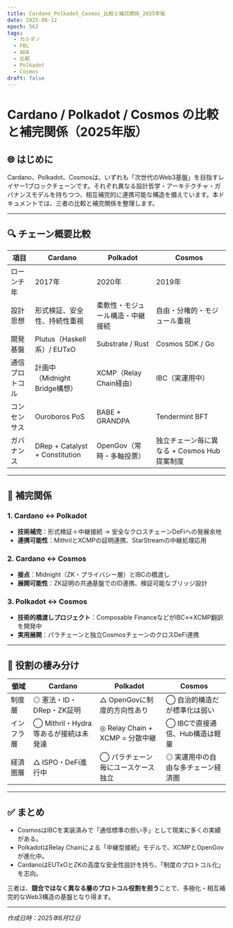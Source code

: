 ```yaml
---
title: Cardano_Polkadot_Cosmos_比較と補完関係_2025年版
date: 2025-06-12
epoch: 563
tags:
  - カルダノ
  - FBL
  - ADA
  - 比較
  - Polkadot
  - Cosmos
draft: false
---
```

# Cardano / Polkadot / Cosmos の比較と補完関係（2025年版）

## 🌐 はじめに

Cardano、Polkadot、Cosmosは、いずれも「次世代のWeb3基盤」を目指すレイヤー1ブロックチェーンです。それぞれ異なる設計哲学・アーキテクチャ・ガバナンスモデルを持ちつつ、相互補完的に連携可能な構造を備えています。本ドキュメントでは、三者の比較と補完関係を整理します。

---

## 🔍 チェーン概要比較

| 項目      | Cardano                        | Polkadot            | Cosmos                       |
| ------- | ------------------------------ | ------------------- | ---------------------------- |
| ローンチ年   | 2017年                          | 2020年               | 2019年                        |
| 設計思想    | 形式検証、安全性、持続性重視                 | 柔軟性・モジュール構造・中継接続    | 自由・分権的・モジュール重視               |
| 開発基盤    | Plutus（Haskell系）/ EUTxO        | Substrate / Rust    | Cosmos SDK / Go              |
| 通信プロトコル | 計画中（Midnight Bridge構想）         | XCMP（Relay Chain経由） | IBC（実運用中）                    |
| コンセンサス  | Ouroboros PoS                  | BABE + GRANDPA      | Tendermint BFT               |
| ガバナンス   | DRep + Catalyst + Constitution | OpenGov（常時・多軸投票）    | 独立チェーン毎に異なる + Cosmos Hub提案制度 |

---

## 🤝 補完関係

### 1. Cardano ↔ Polkadot

- **技術補完**：形式検証＋中継接続 → 安全なクロスチェーンDeFiへの発展余地
- **連携可能性**：MithrilとXCMPの証明連携、StarStreamの中継処理応用

### 2. Cardano ↔ Cosmos

- **接点**：Midnight（ZK・プライバシー層）とIBCの橋渡し
- **展開可能性**：ZK証明の共通基盤でのID連携、検証可能なブリッジ設計

### 3. Polkadot ↔ Cosmos

- **技術的橋渡しプロジェクト**：Composable FinanceなどがIBC↔XCMP翻訳を開発中
- **実用展開**：パラチェーンと独立CosmosチェーンのクロスDeFi連携

---

## 🔮 役割の棲み分け

| 領域    | Cardano                   | Polkadot                    | Cosmos              |
| ----- | ------------------------- | --------------------------- | ------------------- |
| 制度層   | ◎ 憲法・ID・DRep・ZK証明         | △ OpenGovに制度的方向性あり          | ◯ 自治的構造だが標準化は弱い     |
| インフラ層 | ◯ Mithril・Hydra等あるが接続は未発達 | ◎ Relay Chain + XCMP = 分散中継 | ◯ IBCで直接通信、Hub構造は軽量 |
| 経済圏層  | △ ISPO・DeFi進行中            | ◯ パラチェーン毎にユースケース独立          | ◎ 実運用中の自由な多チェーン経済圏  |

---

## ✅ まとめ

- CosmosはIBCを実装済みで「通信標準の担い手」として現実に多くの実績がある。
- PolkadotはRelay Chainによる「中継型接続」モデルで、XCMPとOpenGovが進化中。
- CardanoはEUTxOとZKの高度な安全性設計を持ち、「制度のプロトコル化」を志向。

三者は、**競合ではなく異なる層のプロトコル役割を担う**ことで、多極化・相互補完的なWeb3構造の基盤となり得ます。

---

*作成日時：2025年6月12日*
